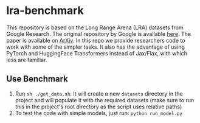 # lra-benchmark

This repository is based on the Long Range Arena (LRA) datasets from Google Research. The original repository by Google is available [here](https://github.com/google-research/long-range-arena). The paper is available on [ArXiv](https://arxiv.org/pdf/2011.04006.pdf).
In this repo we provide researchers code to work with some of the simpler tasks. It also has the advantage of using PyTorch and HuggingFace Transformers instead of Jax/Flax, with which less are familiar.

## Use Benchmark
1. Run `sh ./get_data.sh`. It will create a new `datasets` directory in the project and will populate it with the required datasets (make sure to run this in the project's root directory as the script uses relative paths)
2. To test the code with simple models, just run: `python run_model.py`
